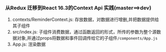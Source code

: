 ### 从Redux 迁移到React 16.3的Context Api 实践(master==>dev)
1. contexts/ReminderContext.js: 存放数据，对数据进行增删,并把数据提供给其子组件
2. src/index.js: 子组件消费数据，通过函数返回的形式，所传的参数为整个源数据对象,并通过props将数据和事件回调传给它的子组件`/components/App.js`
3. App.js: 渲染数据